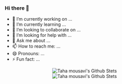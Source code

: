 ### Hi there 👋

- 🔭 I’m currently working on ...
- 🌱 I’m currently learning ...
- 👯 I’m looking to collaborate on ...
- 🤔 I’m looking for help with ...
- 💬 Ask me about ...
- 📫 How to reach me: ...
- 😄 Pronouns: ...
- ⚡ Fun fact: ...

<p align="center">
<img src="https://github-readme-stats.vercel.app/api?username=TahaMsv&count_private=true&include_all_commits=true&show_icons=true&theme=tokyonight" alt="Taha mousavi's Github Stets" />
<br />
<img src="https://github-readme-stats.vercel.app/api/top-langs/?username=TahaMsv&layout=compact&theme=tokyonight" alt="Taha mousavi's Github Stets" />
<br />
</p>
